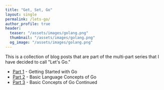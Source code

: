 ```yaml
---
title: "Get, Set, Go"
layout: single
permalink: /lets-go/
author_profile: true
header:
  teaser: "/assets/images/golang.png"
  thumbnail: "/assets/images/golang.png"
  og_image: "/assets/images/golang.png"
---
```


This is a collection of blog posts that are part of the multi-part series that I have decided to call "Let's Go."

- [Part 1](https://www.gurucharan.in/go/getting-started-with-the-go-language/) - Getting Started with Go
- [Part 2](https://www.gurucharan.in/go/basic-language-concepts-of-go) - Basic Language Concepts of Go
- [Part 3](https://www.gurucharan.in/go/basic-language-concepts-of-go-continued/) - Basic Concepts of Go Continued
